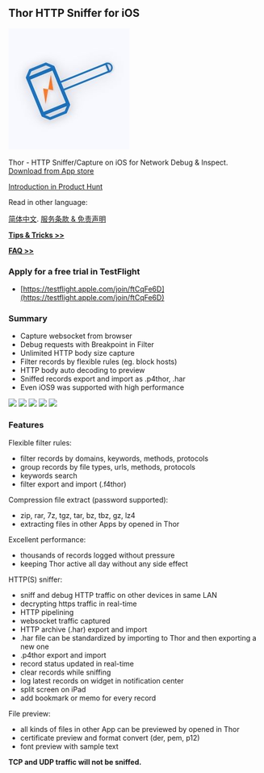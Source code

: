 ## Thor HTTP Sniffer for iOS

![](thor_logo.jpg)

Thor - HTTP Sniffer/Capture on iOS for Network Debug & Inspect.
[Download from App store](https://itunes.apple.com/app/id1210562295)

[Introduction in Product Hunt](https://www.producthunt.com/posts/thor)

Read in other language:

[简体中文](README-zh-Hans.md).
[服务条款 & 免责声明](privacy/termsofservice-zh-Hans.md)

[**Tips & Tricks >>**](tips-en/dev_tip.md)

[**FAQ >>**](demo-en/demo_list.md)


### Apply for a free trial in TestFlight

- [https://testflight.apple.com/join/ftCqFe6D](https://testflight.apple.com/join/ftCqFe6D)


### Summary

- Capture websocket from browser
- Debug requests with Breakpoint in Filter
- Unlimited HTTP body size capture
- Filter records by flexible rules (eg. block hosts)
- HTTP body auto decoding to preview
- Sniffed records export and import as .p4thor, .har
- Even iOS9 was supported with high performance


![](https://is4-ssl.mzstatic.com/image/thumb/Purple128/v4/e4/49/0b/e4490b36-aa48-da25-39c2-ae987b18b435/source/230x0w.jpg)
![](https://is5-ssl.mzstatic.com/image/thumb/Purple128/v4/b9/42/f1/b942f1e0-4180-bf2f-90b1-2ef62819a5f5/source/230x0w.jpg)
![](https://is3-ssl.mzstatic.com/image/thumb/Purple118/v4/da/73/eb/da73eb5e-f412-02dd-d604-17915dfd7a7a/source/230x0w.jpg)
![](https://is2-ssl.mzstatic.com/image/thumb/Purple118/v4/da/9f/36/da9f36c1-bdeb-c095-79a5-293690e7395d/source/230x0w.jpg)
![](https://is5-ssl.mzstatic.com/image/thumb/Purple118/v4/a4/5d/dd/a45dddaf-09f9-8f39-239d-ad83f4ec2bfe/source/230x0w.jpg)



### Features

Flexible filter rules:
- filter records by domains, keywords, methods, protocols
- group records by file types, urls, methods, protocols
- keywords search
- filter export and import (.f4thor)

Compression file extract (password supported):
- zip, rar, 7z, tgz, tar, bz, tbz, gz, lz4
- extracting files in other Apps by opened in Thor

Excellent performance:
- thousands of records logged without pressure
- keeping Thor active all day without any side effect

HTTP(S) sniffer:
- sniff and debug HTTP traffic on other devices in same LAN
- decrypting https traffic in real-time
- HTTP pipelining
- websocket traffic captured
- HTTP archive (.har)  export  and import
- .har file can be standardized by importing to Thor and then exporting a new one
- .p4thor export and import
- record status updated in real-time
- clear records while sniffing
- log latest records on widget in notification center
- split screen on iPad
- add bookmark or memo for every record

File preview:
- all kinds of files in other App can be previewed by opened in Thor
- certificate preview and format convert (der, pem, p12)
- font preview with sample text


**TCP and UDP traffic will not be sniffed.**